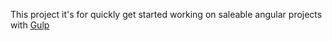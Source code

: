 This project it's for quickly get started working on saleable angular projects with [Gulp](http://gulpjs.com/)